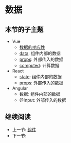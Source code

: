 # 数据

## 本节的子主题

+ Vue
  + [数据的响应性](./vue/data/reactivity.md)
  + [data](./vue/data/data.md): 组件内部的数据
  + [props](./vue/data/props.md): 外部传入的数据
  + [computed](./vue/data/computed.md): 计算数据
+ React
  + [state](./react/state.md): 组件内部的数据
  + [props](./react/props.md): 外部传入的数据
+ Angular
  + 数据: 组件内部的数据
  + @Input: 外部传入的数据

## 继续阅读

+ 上一节: [组件](../readme.md)
+ 下一节:
